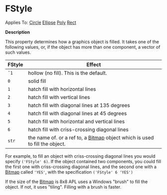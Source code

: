 




<h1 class="heading"><span class="name">FStyle</span></h1>

Applies To: [Circle](./circle.md) [Ellipse](./ellipse.md) [Poly](./poly.md) [Rect](./rect.md)


**Description**


This property determines how a graphics object is filled. It takes one of the following values, or, if the object has more than one component, a vector of such values.


| FStyle | Effect |
| --- | ---  |
| `¯1` | hollow (no fill). This is the default. |
| `0` | solid fill |
| `1` | hatch fill with horizontal lines |
| `2` | hatch fill with vertical lines |
| `3` | hatch fill with diagonal lines at 135 degrees |
| `4` | hatch fill with diagonal lines at 45 degrees |
| `5` | hatch fill with horizontal and vertical lines |
| `6` | hatch fill with criss-crossing diagonal lines |
| `str` | the name of. or a ref to, a [Bitmap](./bitmap.md) object which is used to fill the object. |


For example, to fill an object with criss-crossing diagonal lines you would specify `('FStyle' 6)`. If the object contained two components, you could fill the first one with criss-crossing diagonal lines, and the second one with a [Bitmap](./bitmap.md) called `'YES'`, with the specification `('FStyle' 6 'YES')`


If the size of the [Bitmap](./bitmap.md) is 8x8 APL uses a Windows "brush" to fill the object. If not, it uses "tiling". Filling with a brush is faster.



